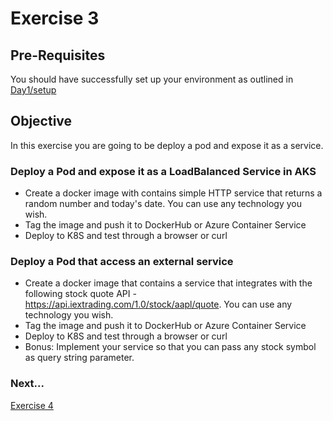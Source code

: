 # Exercise 3 #

## Pre-Requisites ##

You should have successfully set up your environment as outlined in [Day1/setup](./setup.md)

## Objective ##

In this exercise you are going to be deploy a pod and expose it as a service.

### Deploy a Pod and expose it as a LoadBalanced Service in AKS ###

* Create a docker image with contains simple HTTP service that returns a random number and today's date.  You can use any technology you wish.
* Tag the image and push it to DockerHub or Azure Container Service
* Deploy to K8S and test through a browser or curl

### Deploy a Pod that access an external service ###

* Create a docker image that contains a service that integrates with the following stock quote API - https://api.iextrading.com/1.0/stock/aapl/quote.  You can use any technology you wish.
* Tag the image and push it to DockerHub or Azure Container Service
* Deploy to K8S and test through a browser or curl
* Bonus: Implement your service so that you can pass any stock symbol as query string parameter.

### Next... ###

[Exercise 4](./exercise4.md)